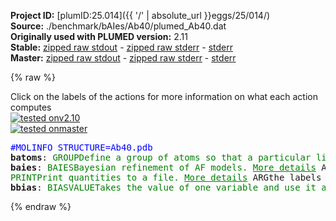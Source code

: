 **Project ID:** [plumID:25.014]({{ '/' | absolute_url }}eggs/25/014/)  
**Source:** ./benchmark/bAIes/Ab40/plumed_Ab40.dat  
**Originally used with PLUMED version:** 2.11  
**Stable:** [zipped raw stdout](plumed_Ab40.dat.plumed.stdout.txt.zip) - [zipped raw stderr](plumed_Ab40.dat.plumed.stderr.txt.zip) - [stderr](plumed_Ab40.dat.plumed.stderr)  
**Master:** [zipped raw stdout](plumed_Ab40.dat.plumed_master.stdout.txt.zip) - [zipped raw stderr](plumed_Ab40.dat.plumed_master.stderr.txt.zip) - [stderr](plumed_Ab40.dat.plumed_master.stderr)  

{% raw %}
<div class="plumedpreheader">
<div class="headerInfo" id="value_details_data/./benchmark/bAIes/Ab40/plumed_Ab40.dat"> Click on the labels of the actions for more information on what each action computes </div>
<div class="containerBadge">
<div class="headerBadge"><a href="plumed_Ab40.dat.plumed.stderr"><img src="https://img.shields.io/badge/v2.10-failed-red.svg" alt="tested onv2.10" /></a></div>
<div class="headerBadge"><a href="plumed_Ab40.dat.plumed_master.stderr"><img src="https://img.shields.io/badge/master-passing-green.svg" alt="tested onmaster" /></a></div>
</div>
</div>
<pre class="plumedlisting">
<span style="color:blue" class="comment">#MOLINFO STRUCTURE=Ab40.pdb</span>
<b name="data/./benchmark/bAIes/Ab40/plumed_Ab40.datbatoms" onclick='showPath("data/./benchmark/bAIes/Ab40/plumed_Ab40.dat","data/./benchmark/bAIes/Ab40/plumed_Ab40.datbatoms","data/./benchmark/bAIes/Ab40/plumed_Ab40.datbatoms","brown")'>batoms</b>: <span class="plumedtooltip" style="color:green">GROUP<span class="right">Define a group of atoms so that a particular list of atoms can be referenced with a single label in definitions of CVs or virtual atoms. <a href="https://www.plumed.org/doc-master/user-doc/html/GROUP" style="color:green">More details</a><i></i></span></span> <span class="plumedtooltip">NDX_FILE<span class="right">the name of index file (gromacs syntax)<i></i></span></span>=atom_list_matrix.ndx <span class="plumedtooltip">NDX_GROUP<span class="right">the name of the group to be imported (gromacs syntax) - first group found is used by default<i></i></span></span>=batoms
<span style="display:none;" id="data/./benchmark/bAIes/Ab40/plumed_Ab40.datbatoms">The GROUP action with label <b>batoms</b> calculates something</span><b name="data/./benchmark/bAIes/Ab40/plumed_Ab40.datbaies" onclick='showPath("data/./benchmark/bAIes/Ab40/plumed_Ab40.dat","data/./benchmark/bAIes/Ab40/plumed_Ab40.datbaies","data/./benchmark/bAIes/Ab40/plumed_Ab40.datbaies","brown")'>baies</b>: <span class="plumedtooltip" style="color:green">BAIES<span class="right">Bayesian refinement of AF models. <a href="https://www.plumed.org/doc-master/user-doc/html/BAIES" style="color:green">More details</a><i></i></span></span> <span class="plumedtooltip">ATOMS<span class="right">atoms used in the calculation of bAIes energy<i></i></span></span>=<b name="data/./benchmark/bAIes/Ab40/plumed_Ab40.datbatoms">batoms</b> <span class="plumedtooltip">DATA_FILE<span class="right">file with AF2 fit parameters<i></i></span></span>=baies_gauss_matrix.dat <span class="plumedtooltip">PRIOR<span class="right">type of prior to use (NONE, JEFFREYS, CAUCHY<i></i></span></span>=JEFFREYS <span class="plumedtooltip">TEMP<span class="right">temperature in kBt units<i></i></span></span>=2.478541306
<span style="display:none;" id="data/./benchmark/bAIes/Ab40/plumed_Ab40.datbaies">The BAIES action with label <b>baies</b> calculates the following quantities:<table  align="center" frame="void" width="95%" cellpadding="5%"><tr><td width="5%"><b> Quantity </b>  </td><td><b> Description </b> </td></tr><tr><td width="5%">baies.ene</td><td>Bayesian bAIes energy</td></tr></table></span><span class="plumedtooltip" style="color:green">PRINT<span class="right">Print quantities to a file. <a href="https://www.plumed.org/doc-master/user-doc/html/PRINT" style="color:green">More details</a><i></i></span></span> <span class="plumedtooltip">ARG<span class="right">the labels of the values that you would like to print to the file<i></i></span></span>=<b name="data/./benchmark/bAIes/Ab40/plumed_Ab40.datbaies">baies.ene</b> <span class="plumedtooltip">FILE<span class="right">the name of the file on which to output these quantities<i></i></span></span>=COLVAR <span class="plumedtooltip">STRIDE<span class="right"> the frequency with which the quantities of interest should be output<i></i></span></span>=500
<span style="display:none;" id="data/./benchmark/bAIes/Ab40/plumed_Ab40.dat">The PRINT action with label <b></b> calculates something</span><b name="data/./benchmark/bAIes/Ab40/plumed_Ab40.datbbias" onclick='showPath("data/./benchmark/bAIes/Ab40/plumed_Ab40.dat","data/./benchmark/bAIes/Ab40/plumed_Ab40.datbbias","data/./benchmark/bAIes/Ab40/plumed_Ab40.datbbias","brown")'>bbias</b>: <span class="plumedtooltip" style="color:green">BIASVALUE<span class="right">Takes the value of one variable and use it as a bias <a href="https://www.plumed.org/doc-master/user-doc/html/BIASVALUE" style="color:green">More details</a><i></i></span></span> <span class="plumedtooltip">ARG<span class="right">the labels of the scalar/vector arguments whose values will be used as a bias on the system<i></i></span></span>=<b name="data/./benchmark/bAIes/Ab40/plumed_Ab40.datbaies">baies.ene</b> <span class="plumedtooltip">STRIDE<span class="right">the frequency with which the forces due to the bias should be calculated<i></i></span></span>=2
<span style="display:none;" id="data/./benchmark/bAIes/Ab40/plumed_Ab40.datbbias">The BIASVALUE action with label <b>bbias</b> calculates the following quantities:<table  align="center" frame="void" width="95%" cellpadding="5%"><tr><td width="5%"><b> Quantity </b>  </td><td><b> Description </b> </td></tr><tr><td width="5%">bbias.bias</td><td>the instantaneous value of the bias potential</td></tr><tr><td width="5%">bbias._bias</td><td>one or multiple instances of this quantity can be referenced elsewhere in the input file</td></tr></table></span></pre>
{% endraw %}
